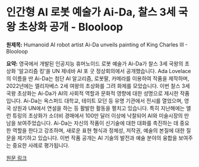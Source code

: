 # 인간형 AI 로봇 예술가 Ai-Da, 찰스 3세 국왕 초상화 공개 - Blooloop

**원제목:** Humanoid AI robot artist Ai-Da unveils painting of King Charles III - Blooloop

**요약:** 영국에서 개발된 인공지능 휴머노이드 로봇 예술가 Ai-Da가 찰스 3세 국왕의 초상화 '알고리즘 킹'을 UN 제네바 AI 포 굿 정상회의에서 공개했습니다.  Ada Lovelace의 이름을 딴 Ai-Da는  첨단 AI 알고리즘, 로봇팔, 카메라를 이용하여 작품을 제작하며,  2022년에는 엘리자베스 2세 여왕의 초상화를 그려 화제를 모았습니다.  이번 찰스 3세 국왕 초상화는 Ai-Da가 AI의 사회적 역할과 문화적 영향에 대한 성명으로 제시한 작품입니다.  Ai-Da는 옥스퍼드 대학교, 테이트 모던 등 유명 기관에서 전시를 열었으며,  영국 상원과 UN에서 연설을 하는 등 활발한 활동을 펼치고 있습니다.  특히 지난해에는 앨런 튜링의 초상화가 소더비 경매에서 100만 달러 이상에 낙찰되어 AI와 미술시장의 만남을 보여주었습니다. Ai-Da는 자신의 작품이 신기술에 대한 대화를 촉진하는 데 중요한 역할을 한다고 강조하며,  새로운 표현 형식과 정체성, 저작권, 예술의 본질에 대한 질문을 제기하고 있습니다.  이번 작품 공개는 AI 기술의 발전과 예술 분야의 융합을 보여주는 중요한 사례로 평가됩니다.

[원문 링크](https://blooloop.com/technology/news/ai-da-humanoid-robot-king-charles-painting/)
